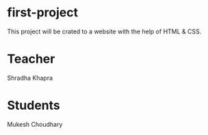 # first-project
This project will be crated to a website with the help of HTML &amp; CSS.

# Teacher
Shradha Khapra

# Students
Mukesh Choudhary
